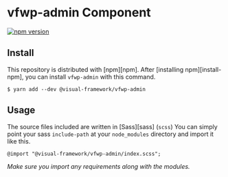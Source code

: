 # vfwp-admin Component

[![npm version](https://badge.fury.io/js/%40visual-framework%2Fvfwp-admin.svg)](https://badge.fury.io/js/%40visual-framework%2Fvfwp-admin)

## Install

This repository is distributed with [npm][npm]. After [installing npm][install-npm], you can install `vfwp-admin` with this command.

```
$ yarn add --dev @visual-framework/vfwp-admin
```

## Usage

The source files included are written in [Sass][sass] (`scss`) You can simply point your sass `include-path` at your `node_modules` directory and import it like this.

```
@import "@visual-framework/vfwp-admin/index.scss";
```

_Make sure you import any requirements along with the modules._
